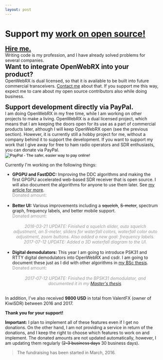 ```yaml
---
layout: post
---
```


<h1>Support my <a href="/projects">work on open source!</a></h1>

<h2 style="margin: 0;"><a href="" class="sdrhu-m-dev">Hire me.</a></h2>Writing code is my profession, and I have already solved problems for several companies.

<h2 style="margin: 0;">Want to integrate OpenWebRX into your product?</h2>OpenWebRX is dual licensed, so that it is available to be built into future commercial transceivers. <a href="" class="sdrhu-m-dev">Contact me</a> about that. If you support me this way, expect me to care about my open source contributors also while doing business.

<a name="paypal"></a>
<h2 style="margin: 0;">Support development directly via PayPal.</h2>I am doing OpenWebRX in my free time, while I am working on other projects to make a living. OpenWebRX is a dual licensed project, which means that I am keeping the doors open for its use as a part of commercial products later, although I will keep OpenWebRX open (see the previous section). However, it is currently still a hobby project for me, without a company behind it to support the development. If you want to support my work that I give away for free to ham radio operators and SDR enthusiasts, you can donate via PayPal.

<form action="https://www.paypal.com/cgi-bin/webscr" method="post" target="_top" id="paypalform">
<input type="hidden" name="cmd" value="_s-xclick">
<input type="hidden" name="hosted_button_id" value="4T7XAD3GE4Z62">
<input id="paypal_purpose" type="hidden" name="item_name" value="Support Andras Retzler to develop more open source">
<input type="image" src="https://www.paypalobjects.com/en_US/i/btn/btn_donateCC_LG.gif" border="0" name="submit" alt="PayPal - The safer, easier way to pay online!">
<img alt="" border="0" src="https://www.paypalobjects.com/en_US/i/scr/pixel.gif" width="1" height="1">
</form>

Currently I'm working on the following things:

<ul>

<li><strong>GPGPU and FastDDC:</strong> Improving the DDC algorithms and making the first GPGPU accelerated web-based SDR receiver that is open source. I will also document the algorithms for anyone to use them later. See <a href="2016/03/13/recent-work.html">my article for more</a>.
<br /><span style="color: #999;">Donated amount: </span>
<a href="#to_paypal" class="bitcoinbar" data-address="gpgpu" data-goal="5000" data-formid="paypalform" data-purpose="Support GPGPU development for OpenWebRX"></a>
<br /><br /></li>


<li><strong>Better UI:</strong> Various improvements including a <s>squelch</s>, <s>S-meter</s>, spectrum graph, frequency labels, and better mobile support.
<br /><span style="color: #999;">Donated amount: </span>
<a href="#to_paypal" class="bitcoinbar" data-address="ui" data-goal="2500" data-formid="paypalform" data-purpose="Support UI development for OpenWebRX"></a>
<br /><br />
<center><span style="text-align: center; color: #999; font-style: italic;">2016-03-21 UPDATE: Finished a squelch slider, auto squelch adjustment, an S-meter, sliders for waterfall colors, waterfall color auto adjustment, zoom buttons. Also added a new goal: frequency labels.</span></center>
<center><span style="text-align: center; color: #999; font-style: italic;">2017-07-12 UPDATE: Added a 3D waterfall diagram to the UI.</span></center><br />
</li>


<li><strong>Digital demodulators:</strong> This year I am going to introduce PSK31 and RTTY digital demodulators into OpenWebRX and csdr. I am going to document these just as I did with other algorithms in <a href="https://sdr.hu/static/bsc-thesis.pdf">my BSc thesis</a>.
<br /><span style="color: #999;">Donated amount: </span>
<a href="#to_paypal" class="bitcoinbar" data-address="digital" data-goal="2500" data-formid="paypalform" data-purpose="Support digital demodulator development for OpenWebRX"></a>
<br /><br /><center><span style="text-align: center; color: #999; font-style: italic;">2017-07-12 UPDATE: Finished the BPSK31 demodulator, and documented it in my <a href="https://sdr.hu/static/msc-thesis.pdf">Master's thesis</a>.</span></center><br /></li>

</ul>

In addition, I've also received **9800 USD** in total from ValentFX (owner of KiwiSDR) between 2016 and 2017.

**Thank you for your support!** 

**Important:** I plan to implement all of these features even if I get no donations. On the other hand, I am not providing a service in return of the donations, and I keep the right to choose which features to work on and implement. The donated amounts are not updated automatically, however, I am updating them regularly (<s>2-3 business days</s> 30 business days). 

> The fundraising has been started in March, 2016.   

